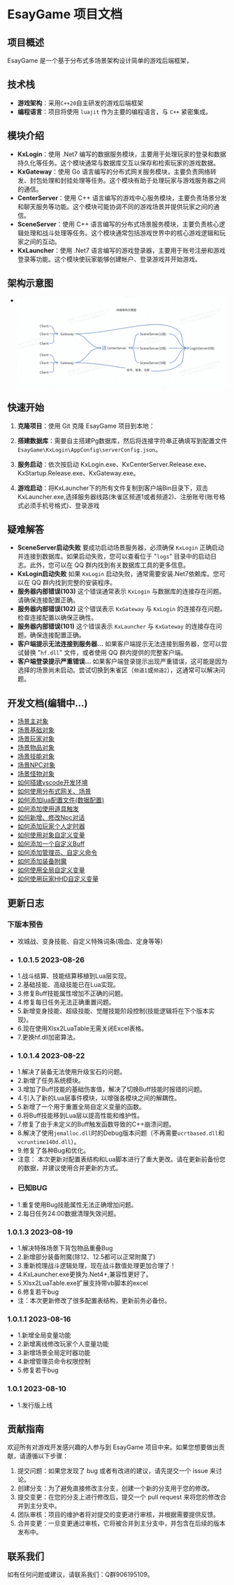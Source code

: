 # EsayGame 项目文档

## 项目概述

EsayGame 是一个基于分布式多场景架构设计简单的游戏后端框架，

## 技术栈

- **游戏架构**：采用`C++20`自主研发的游戏后端框架
- **编程语言**：项目将使用 `luajit` 作为主要的编程语言，与 `C++` 紧密集成。
  
## 模块介绍

- **KxLogin**：使用 .Net7 编写的数据服务模块，主要用于处理玩家的登录和数据持久化等任务。这个模块通常与数据库交互以保存和检索玩家的游戏数据。
- **KxGateway**：使用 Go 语言编写的分布式网关服务模块，主要负责网络转发、封包处理和封挂处理等任务。这个模块有助于处理玩家与游戏服务器之间的通信。
- **CenterServer**：使用 C++ 语言编写的游戏中心服务模块，主要负责场景分发和聊天服务等功能。这个模块可能协调不同的游戏场景并提供玩家之间的通信。
- **SceneServer**：使用 C++ 语言编写的分布式场景服务模块，主要负责核心逻辑处理和战斗处理等任务。这个模块通常包括游戏世界中的核心游戏逻辑和玩家之间的互动。
- **KxLauncher**：使用 .Net7 语言编写的游戏登录器，主要用于账号注册和游戏登录等功能。这个模块使玩家能够创建帐户、登录游戏并开始游戏。

## 架构示意图
-    <img src="./Doc/Res/img1.jpeg" alt="图片描述" style="display: block; margin: auto;"/>

## 快速开始

1. **克隆项目**：使用 Git 克隆 EsayGame 项目到本地：
   
2. **搭建数据库**：需要自主搭建Pg数据库，然后将连接字符串正确填写到配置文件 `EsayGame\KxLogin\AppConfig\serverConfig.json`。

3. **服务启动**：依次按启动 KxLogin.exe、KxCenterServer.Release.exe、KxStartup.Release.exe、KxGateway.exe。
   
4. **游戏启动**：将KxLauncher下的所有文件复制到客户端Bin目录下，双击KxLauncher.exe,选择服务器线路(朱雀区频道1或者频道2)、注册账号(账号格式必须手机号格式)、登录游戏

## 疑难解答
- **SceneServer启动失败** 要成功启动场景服务器，必须确保 `KxLogin` 正确启动并连接到数据库。如果启动失败，您可以查看位于 "`logs`" 目录中的启动日志。此外，您可以在 QQ 群内找到有关数据库工具的更多信息。
- **KxLogin启动失败** 如果 `KxLogin` 启动失败，通常需要安装.Net7依赖库。您可以在 QQ 群内找到完整的安装程序。
- **服务器内部错误(103)** 这个错误通常表示 `KxLogin` 与数据库的连接存在问题。请确保连接配置正确。
- **服务器内部错误(102)** 这个错误表示 `KxGateway` 与 `KxLogin` 的连接存在问题。检查连接配置以确保正确性。
- **服务器内部错误(101)** 这个错误表示 `KxLauncher` 与 `KxGateway` 的连接存在问题。确保连接配置正确。
- **客户端提示无法连接到服务器...** 如果客户端提示无法连接到服务器，您可以尝试替换 "`hf.dll`" 文件，或者使用 QQ 群内提供的完整客户端。
- **客户端登录提示严重错误...** 如果客户端登录提示出现严重错误，这可能是因为选择的场景尚未启动。尝试切换到朱雀区（`频道1`或`频道2`），这通常可以解决问题。
## 开发文档(编辑中...)
-   [场景主对象](./Doc/场景主对象.md)
-   [场景基础对象](./Doc/场景基础对象.md)
-   [场景玩家对象](./Doc/场景玩家对象.md)
-   [场景物品对象](./Doc/场景物品对象.md)
-   [场景技能对象](./Doc/场景技能对象.md)
-   [场景NPC对象](./Doc/场景NPC对象.md)
-   [场景怪物对象](./Doc/场景怪物对象.md)
-   [如何搭建vscode开发环境](./Doc/如何搭建vscode开发环境.md)
-   [如何使用分布式网关、场景](./Doc/如何使用分布式网关、场景.md)
-   [如何添加lua配置文件(数据配置)](./Doc/如何添加lua配置文件(数据配置).md)
-   [如何添加使用道具触发](./Doc/如何添加使用道具触发.md)
-   [如何新增、修改Npc对话](./Doc/如何新增、修改Npc对话.md)
-   [如何添加玩家个人定时器](./Doc/如何添加玩家个人定时器.md)
-   [如何使用对象自定义变量](./Doc/如何使用对象自定义变量.md)
-   [如何添加一个自定义Buff](./Doc/如何添加一个自定义Buff.md)
-   [如何添加管理员、自定义命令](./Doc/如何添加管理员、自定义命令.md)
-   [如何添加装备附魔](./Doc/如何添加装备附魔.md)
-   [如何使用全局自定义变量](./Doc/如何使用全局自定义变量.md)
-   [如何使用玩家HHD自定义变量](./Doc/如何使用玩家HHD自定义变量.md)


## 更新日志
### 下版本预告
- 攻城战、变身技能、自定义特殊词条(吸血、定身等等)
- ### 1.0.1.5 2023-08-26
- 1.战斗结算、技能结算移植到Lua层实现。
- 2.基础技能、高级技能已在Lua实现。
- 3.修复Buff技能属性增加不正确的问题。
- 4.修复每日任务无法正确重置问题。
- 5.新增变身技能、超级技能、觉醒技能阶段控制(技能逻辑将在下个版本实现)。
- 6.现在使用Xlsx2LuaTable无需关闭Excel表格。
- 7.更换hf.dll加密算法。
- ### 1.0.1.4 2023-08-22
- 1.解决了装备无法使用升级宝石的问题。
- 2.新增了任务系统模块。
- 3.增加了Buff技能的基础伤害值，解决了切换Buff技能时报错的问题。
- 4.引入了新的Lua层事件模块，以增强各模块之间的解耦性。
- 5.新增了一个用于重置全局自定义变量的函数。
- 6.将Buff技能移到Lua层以提高性能和维护性。
- 7.修复了由于未定义的Buff触发函数导致的C++崩溃问题。
- 8.解决了使用`jemalloc.dll`时的Debug版本问题（不再需要`ucrtbased.dll`和`vcruntime140d.dll`）。
- 9.修复了各种Bug和优化。
- 注意： 本次更新对配置表结构和Lua脚本进行了重大更改。请在更新前备份您的数据，并建议使用合并更新的方式。
- ### 已知BUG
- 1.重复使用Bug技能属性无法正确增加问题。
- 2.每日任务24:00数据清理失效问题。
  
### 1.0.1.3 2023-08-19
- 1.解决特殊场景下背包物品重叠Bug
- 2.新增部分装备附魔(除12、12.5都可以正常附魔了)
- 3.重新梳理战斗逻辑处理，现在战斗数值处理更加合理了！
- 4.KxLauncher.exe更换为.Net4+,兼容性更好了。
- 5.Xlsx2LuaTable.exe扩展支持带vb脚本的excel
- 6.修复若干bug
- 注：本次更新修改了很多配置表结构，更新前务必备份。
### 1.0.1.1 2023-08-16
- 1.新增全局变量功能
- 2.新增离线修改玩家个人变量功能
- 3.新增场景全局定时器功能
- 4.新增管理员命令权限控制
- 5.修复若干bug

### 1.0.1 2023-08-10
- 1.发行版上线

## 贡献指南

欢迎所有对游戏开发感兴趣的人参与到 EsayGame 项目中来。如果您想要做出贡献，请遵循以下步骤：

1. 提交问题：如果您发现了 bug 或者有改进的建议，请先提交一个 issue 来讨论。
2. 创建分支：为了避免直接修改主分支，创建一个新的分支用于您的修改。
3. 提交变更：在您的分支上进行修改后，提交一个 pull request 来将您的修改合并到主分支中。
4. 团队审核：项目的维护者将对提交的变更进行审核，并根据需要提供反馈。
5. 合并变更：一旦变更通过审核，它将被合并到主分支中，并包含在后续的版本发布中。

## 联系我们

如有任何问题或建议，请联系我们：Q群906195109。
